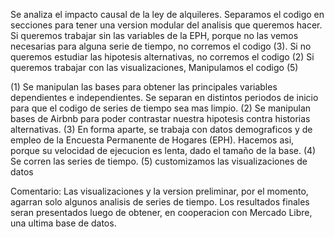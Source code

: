 Se analiza el impacto causal de la ley de alquileres.
Separamos el codigo en secciones para tener una version modular del analisis que queremos hacer. Si queremos trabajar sin las variables de la EPH, porque no las vemos necesarias para alguna serie de tiempo, 
no corremos el codigo (3). Si no queremos estudiar las hipotesis alternativas, no corremos el codigo (2)
Si queremos trabajar con las visualizaciones, Manipulamos el codigo (5)


(1) Se manipulan las bases para obtener las principales variables dependientes e independientes. Se separan en distintos periodos de inicio para que el codigo de series de tiempo sea mas limpio.
(2) Se manipulan bases de Airbnb para poder contrastar nuestra hipotesis contra historias alternativas.
(3) En forma aparte, se trabaja con datos demograficos y de empleo de la Encuesta Permanente de Hogares (EPH). Hacemos asi, porque su velocidad de ejecucion es lenta, dado el tamaño de la base.
(4) Se corren las series de tiempo. 
(5) customizamos las visualizaciones de datos


Comentario:
Las visualizaciones y la version preliminar, por el momento, agarran solo algunos analisis de series de tiempo.
Los resultados finales seran presentados luego de obtener, en cooperacion con Mercado Libre, una ultima base de datos. 
